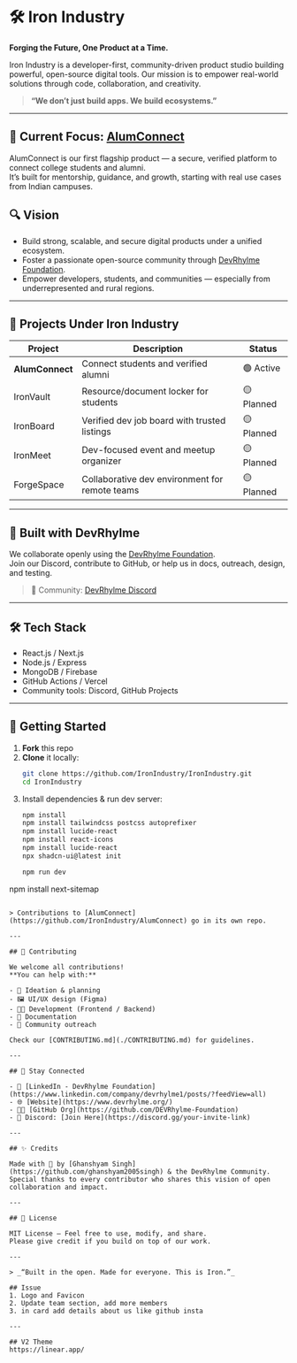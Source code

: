 # 🛠️ Iron Industry

**Forging the Future, One Product at a Time.**

Iron Industry is a developer-first, community-driven product studio building powerful, open-source digital tools. Our mission is to empower real-world solutions through code, collaboration, and creativity.

> **“We don’t just build apps. We build ecosystems.”**

---

## 🌟 Current Focus: [AlumConnect](https://github.com/IronIndustry/AlumConnect)

AlumConnect is our first flagship product — a secure, verified platform to connect college students and alumni.  
It’s built for mentorship, guidance, and growth, starting with real use cases from Indian campuses.


## 🔍 Vision

- Build strong, scalable, and secure digital products under a unified ecosystem.
- Foster a passionate open-source community through [DevRhylme Foundation](https://github.com/DEVRhylme-Foundation).
- Empower developers, students, and communities — especially from underrepresented and rural regions.

---

## 🧱 Projects Under Iron Industry

| Project        | Description                                     | Status     |
| -------------- | ----------------------------------------------- | ---------- |
| **AlumConnect** | Connect students and verified alumni           | 🟢 Active  |
| IronVault      | Resource/document locker for students           | 🟡 Planned |
| IronBoard      | Verified dev job board with trusted listings    | 🟡 Planned |
| IronMeet       | Dev-focused event and meetup organizer          | 🟡 Planned |
| ForgeSpace     | Collaborative dev environment for remote teams  | 🟡 Planned |

---

## 🤝 Built with DevRhylme

We collaborate openly using the [DevRhylme Foundation](https://www.devrhylme.org/).  
Join our Discord, contribute to GitHub, or help us in docs, outreach, design, and testing.

> 💬 Community: [DevRhylme Discord](https://discord.gg/your-devrhylme-invite-link)

---

## 🛠️ Tech Stack

- React.js / Next.js
- Node.js / Express
- MongoDB / Firebase
- GitHub Actions / Vercel
- Community tools: Discord, GitHub Projects

---

## 🚀 Getting Started

1. **Fork** this repo  
2. **Clone** it locally:  
   ```bash
   git clone https://github.com/IronIndustry/IronIndustry.git
   cd IronIndustry
   ```
3. Install dependencies & run dev server:
   ```bash
   npm install
   npm install tailwindcss postcss autoprefixer
   npm install lucide-react
   npm install react-icons
   npm install lucide-react
   npx shadcn-ui@latest init

   npm run dev
npm install next-sitemap

   ```

> Contributions to [AlumConnect](https://github.com/IronIndustry/AlumConnect) go in its own repo.

---

## 👥 Contributing

We welcome all contributions!  
**You can help with:**

- 🧠 Ideation & planning
- 🖼️ UI/UX design (Figma)
- 👨‍💻 Development (Frontend / Backend)
- 📖 Documentation
- 📣 Community outreach

Check our [CONTRIBUTING.md](./CONTRIBUTING.md) for guidelines.

---

## 📣 Stay Connected

- 💼 [LinkedIn - DevRhylme Foundation](https://www.linkedin.com/company/devrhylme1/posts/?feedView=all)
- 🌐 [Website](https://www.devrhylme.org/)
- 🧑‍💻 [GitHub Org](https://github.com/DEVRhylme-Foundation)
- 💬 Discord: [Join Here](https://discord.gg/your-invite-link)

---

## ✨ Credits

Made with 💙 by [Ghanshyam Singh](https://github.com/ghanshyam2005singh) & the DevRhylme Community.  
Special thanks to every contributor who shares this vision of open collaboration and impact.

---

## 📄 License

MIT License – Feel free to use, modify, and share.  
Please give credit if you build on top of our work.

---

> _“Built in the open. Made for everyone. This is Iron.”_

## Issue
1. Logo and Favicon
2. Update team section, add more members
3. in card add details about us like github insta

---

## V2 Theme
https://linear.app/
